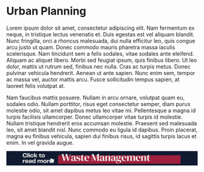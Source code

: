 # Urban Planning 

Lorem ipsum dolor sit amet, consectetur adipiscing elit. Nam fermentum ex neque, in tristique lectus venenatis et. Duis egestas est vel aliquam blandit. Nunc fringilla, orci a rhoncus malesuada, dui nulla efficitur leo, quis congue arcu justo ut quam. Donec commodo mauris pharetra massa iaculis scelerisque. Nam tincidunt sem a felis sodales, vitae sodales ante eleifend. Aliquam ac aliquet libero. Morbi sed feugiat ipsum, quis finibus libero. Ut leo dolor, mattis ut rutrum sed, finibus nec nulla. Cras ac turpis metus. Donec pulvinar vehicula hendrerit. Aenean ut ante sapien. Nunc enim sem, tempor ac massa vel, auctor mattis arcu. Fusce sollicitudin tempus sapien, at laoreet felis volutpat at.

Nam faucibus mattis posuere. Nullam in arcu ornare, volutpat quam eu, sodales odio. Nullam porttitor, risus eget consectetur semper, diam purus molestie odio, sit amet dapibus metus leo vitae mi. Pellentesque a magna id turpis facilisis ullamcorper. Donec ullamcorper vitae turpis id molestie. Nullam tristique hendrerit eros accumsan molestie. Praesent sed malesuada leo, sit amet blandit nisl. Nunc commodo eu ligula id dapibus. Proin placerat, magna eu finibus vehicula, sapien dui finibus risus, id sagittis turpis lacus et enim. In vel gravida augue.


[![](/assets/waste-gif.gif)](https://master.deajq4l3eosv7.amplifyapp.com/03_infrastructure/04.html#waste-)



